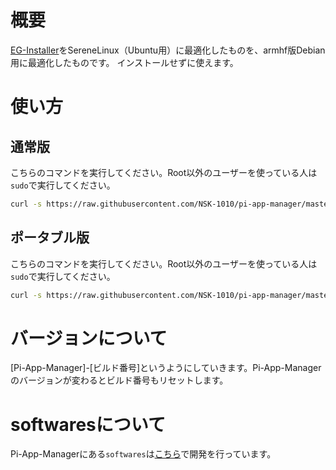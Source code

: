 # 概要
[EG-Installer](https://github.com/Hayao0819/EG-Installer)をSereneLinux（Ubuntu用）に最適化したものを、armhf版Debian用に最適化したものです。
インストールせずに使えます。

# 使い方
## 通常版
こちらのコマンドを実行してください。Root以外のユーザーを使っている人は`sudo`で実行してください。
```sh
curl -s https://raw.githubusercontent.com/NSK-1010/pi-app-manager/master/run/pi-app-manager.bash | bash
```
## ポータブル版
こちらのコマンドを実行してください。Root以外のユーザーを使っている人は`sudo`で実行してください。
```sh
curl -s https://raw.githubusercontent.com/NSK-1010/pi-app-manager/master/run/pi-app-manager-portable.bash | bash
```

# バージョンについて
[Pi-App-Manager]-[ビルド番号]というようにしていきます。Pi-App-Managerのバージョンが変わるとビルド番号もリセットします。

# softwaresについて
Pi-App-Managerにある`softwares`は[こちら](https://github.com/NSK-1010/pi-app-manager-scripts-buster)で開発を行っています。
